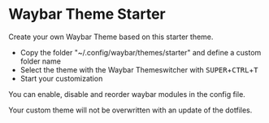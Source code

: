 # Waybar Theme Starter

Create your own Waybar Theme based on this starter theme.

- Copy the folder "~/.config/waybar/themes/starter" and define a custom folder name
- Select the theme with the Waybar Themeswitcher with <kbd>SUPER</kbd>+<kbd>CTRL</kbd>+<kbd>T</kbd>
- Start your customization

You can enable, disable and reorder waybar modules in the config file.

Your custom theme will not be overwritten with an update of the dotfiles.
